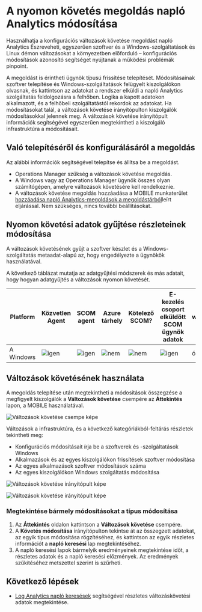 <properties
    pageTitle="Változások követése a napló Analytics megoldás |} Microsoft Azure"
    description="Használhatja a konfigurációs változások követése megoldást napló Analytics Észreveheti, egyszerűen szoftverek és a Windows-szolgáltatások változásokról a környezetben – a módosításokat azonosító segíthetnek pinpoint működési problémák."
    services="operations-management-suite"
    documentationCenter=""
    authors="bandersmsft"
    manager="jwhit"
    editor=""/>

<tags
    ms.service="operations-management-suite"
    ms.workload="na"
    ms.tgt_pltfrm="na"
    ms.devlang="na"
    ms.topic="article"
    ms.date="10/10/2016"
    ms.author="banders"/>

# <a name="change-tracking-solution-in-log-analytics"></a>A nyomon követés megoldás napló Analytics módosítása


Használhatja a konfigurációs változások követése megoldást napló Analytics Észreveheti, egyszerűen szoftver és a Windows-szolgáltatások és Linux démon változásokat a környezetben előforduló – konfigurációs módosítások azonosító segítséget nyújtanak a működési problémák pinpoint.

A megoldást is érintheti ügynök típusú frissítése telepítését. Módosításainak szoftver telepítése és Windows-szolgáltatások felügyelt kiszolgálókon olvasnak, és kattintson az adatokat a rendszer elküldi a napló Analytics szolgáltatás feldolgozásra a felhőben. Logika a kapott adatokon alkalmazott, és a felhőbeli szolgáltatástól rekordok az adatokat. Ha módosításokat talál, a változások követése irányítópulton kiszolgálók módosításokkal jelennek meg. A változások követése irányítópult információk segítségével egyszerűen megtekintheti a kiszolgáló infrastruktúra a módosításait.

## <a name="installing-and-configuring-the-solution"></a>Való telepítéséről és konfigurálásáról a megoldás
Az alábbi információk segítségével telepítse és állítsa be a megoldást.

- Operations Manager szükség a változások követése megoldás.
- A Windows vagy az Operations Manager ügynök összes olyan számítógépen, amelyre változások követésére kell rendelkeznie.
- A változások követése megoldás hozzáadása a MOBILE munkaterület [hozzáadása napló Analytics-megoldások a megoldástárból](log-analytics-add-solutions.md)leírt eljárással.  Nem szükséges, nincs további beállításokat.


## <a name="change-tracking-data-collection-details"></a>Nyomon követési adatok gyűjtése részleteinek módosítása

A változások követésének gyűjt a szoftver készlet és a Windows-szolgáltatás metaadat-alapú az, hogy engedélyezte a ügynökök használatával.

A következő táblázat mutatja az adatgyűjtési módszerek és más adatait, hogy hogyan adatgyűjtés a változások nyomon követését.

| Platform | Közvetlen Agent | SCOM agent | Azure tárhely | Kötelező SCOM? | E-kezelés csoport elküldött SCOM ügynök adatok | a webhelycsoport gyakorisága |
|---|---|---|---|---|---|---|
|A Windows|![igen](./media/log-analytics-change-tracking/oms-bullet-green.png)|![igen](./media/log-analytics-change-tracking/oms-bullet-green.png)|![nem](./media/log-analytics-change-tracking/oms-bullet-red.png)|            ![nem](./media/log-analytics-change-tracking/oms-bullet-red.png)|![igen](./media/log-analytics-change-tracking/oms-bullet-green.png)| óránkénti|

## <a name="use-change-tracking"></a>Változások követésének használata

A megoldás telepítése után megtekintheti a módosítások összegzése a megfigyelt kiszolgálók a **Változások követése** csempére az **Áttekintés** lapon, a MOBILE használatával.

![Változások követése csempe képe](./media/log-analytics-change-tracking/oms-changetracking-tile.png)

Változások a infrastruktúra, és a következő kategóriákból-feltárás részletek tekintheti meg:

- Konfigurációs módosításait írja be a szoftverek és -szolgáltatások Windows
- Alkalmazások és az egyes kiszolgálókon frissítések szoftver módosítása
- Az egyes alkalmazások szoftver módosítások száma
- Az egyes kiszolgálókon Windows szolgáltatás módosítása

![Változások követése irányítópult képe](./media/log-analytics-change-tracking/oms-changetracking01.png)

![Változások követése irányítópult képe](./media/log-analytics-change-tracking/oms-changetracking02.png)

### <a name="to-view-changes-for-any-change-type"></a>Megtekintése bármely módosításokat a típus módosítása

1. Az **Áttekintés** oldalon kattintson a **Változások követése** csempére.
2. A **Követés módosítása** irányítópulton tekintse át az összegzett adatokat, az egyik típus módosítása rögzítéséhez, és kattintson az egyik részletes információt a **napló keresési** lap megtekintéséhez.
3. A napló keresési lapok bármelyik eredményeinek megtekintése időt, a részletes adatok és a napló keresési előzmények. Az eredmények szűkítéséhez metszettel szerint is szűrheti.

## <a name="next-steps"></a>Következő lépések

- [Log Analytics napló keresések](log-analytics-log-searches.md) segítségével részletes változáskövetési adatok megtekintése.
